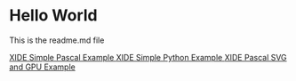 <body>
<h1>Hello World</h1>
<p>This is the readme.md file</p>
<a href="https://steve--w.github.io/XIDEPages/XIDESimplePascalExample.html">
            XIDE Simple Pascal Example
          </a>
<a href="https://steve--w.github.io/XIDEPages/XIDESimplePythonExample.html">
            XIDE Simple Python Example
          </a>
<a href="https://steve--w.github.io/XIDEPages/XIDEPascalSVGAndGPUExample.html">
            XIDE Pascal SVG and GPU Example
          </a>
</body>

